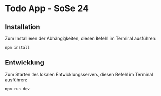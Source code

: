 # Todo App - SoSe 24

## Installation
Zum Installieren der Abhängigkeiten, diesen Befehl im Terminal ausführen:

`npm install`

## Entwicklung
Zum Starten des lokalen Entwicklungsservers, diesen Befehl im Terminal ausführen:

`npm run dev`